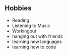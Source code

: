 ## Hobbies
- Reading
- Listening to Music
- Workingout
- hanging out with friends
- learning new languages
- learning how to code
